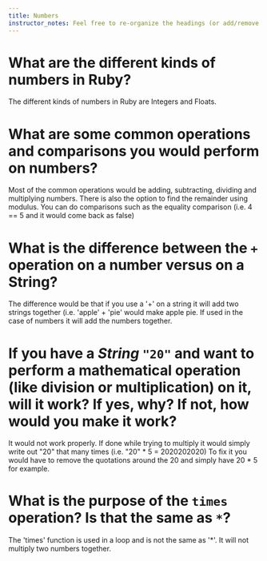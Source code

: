 ```yaml
---
title: Numbers
instructor_notes: Feel free to re-organize the headings (or add/remove headings) below. We included the headings for your benefit, but it's 100% fine if you want to write your responses in some different structure.
---
```


# What are the different kinds of numbers in Ruby?

The different kinds of numbers in Ruby are Integers and Floats.

# What are some common operations and comparisons you would perform on numbers?

Most of the common operations would be adding, subtracting, dividing and multiplying numbers. 
There is also the option to find the remainder using modulus. 
You can do comparisons such as the equality comparison (i.e. 4 == 5 and it would come back as false)

# What is the difference between the `+` operation on a number versus on a String?

The difference would be that if you use a '+' on a string it will add two strings together (i.e. 'apple' + 'pie' would make apple pie.
If used in the case of numbers it will add the numbers together.

# If you have a _String_ `"20"` and want to perform a mathematical operation (like division or multiplication) on it, will it work? If yes, why? If not, how would you make it work?

It would not work properly. If done while trying to multiply it would simply write out "20" that many times (i.e. "20" * 5 = 2020202020)
To fix it you would have to remove the quotations around the 20 and simply have 20 * 5 for example.

# What is the purpose of the `times` operation? Is that the same as `*`?

The 'times' function is used in a loop and is not the same as '*'. It will not multiply two numbers together.
